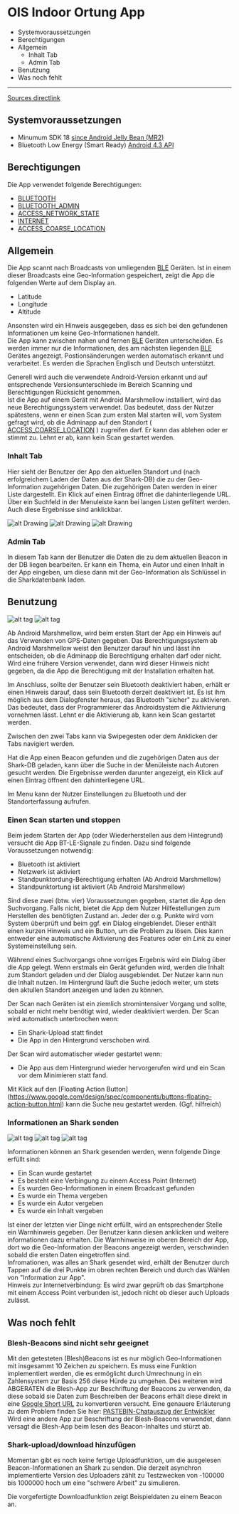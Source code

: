 # OIS Indoor Ortung App 
* Systemvoraussetzungen
* Berechtigungen
* Allgemein
  * Inhalt Tab
  * Admin Tab 
* Benutzung
* Was noch fehlt
  
***
[Sources directlink](https://github.com/SharedKnowledge/SharkOISIndoor/tree/master/combinedapp/app/src/main/java/de/berlin/htw/oisindoor/userapp)

## Systemvoraussetzungen 
* Minumum SDK 18 [since Android Jelly Bean (MR2)](https://developer.android.com/about/versions/android-4.3.html)
* Bluetooth Low Energy (Smart Ready) [Android 4.3 API](https://developer.android.com/about/versions/android-4.3.html#Wireless)  


## Berechtigungen
Die App verwendet folgende Berechtigungen:
* [BLUETOOTH](https://developer.android.com/reference/android/Manifest.permission.html#BLUETOOTH)
* [BLUETOOTH_ADMIN](https://developer.android.com/reference/android/Manifest.permission.html#BLUETOOTH_ADMIN)
* [ACCESS_NETWORK_STATE](https://developer.android.com/reference/android/Manifest.permission.html#ACCESS_NETWORK_STATE)
* [INTERNET](https://developer.android.com/reference/android/Manifest.permission.html#INTERNET)
* [ACCESS_COARSE_LOCATION](https://developer.android.com/reference/android/Manifest.permission.html#ACCESS_COARSE_LOCATION)


## Allgemein  
Die App scannt nach Broadcasts von umliegenden [BLE](https://en.wikipedia.org/wiki/Bluetooth_low_energy) Geräten.
Ist in einem dieser Broadcasts eine Geo-Information gespeichert, zeigt die App die folgenden Werte auf dem Display an.
* Latitude  
* Longitude  
* Altitude    

Ansonsten wird ein Hinweis ausgegeben, dass es sich bei den gefundenen Informationen um keine Geo-Informationen handelt.  
Die App kann zwischen nahen und fernen [BLE](https://en.wikipedia.org/wiki/Bluetooth_low_energy) Geräten unterscheiden. 
Es werden immer nur die Informationen, des am nächsten liegenden [BLE](https://en.wikipedia.org/wiki/Bluetooth_low_energy) Gerätes angezeigt. 
Postionsänderungen werden automatisch erkannt und verarbeitet.
Es werden die Sprachen Englisch und Deutsch unterstützt.

Generell wird auch die verwendete Android-Version erkannt und auf entsprechende Versionsunterschiede im Bereich Scanning und Berechtigungen Rücksicht genommen.   
Ist die App auf einem Gerät mit Android Marshmellow installiert, wird das neue Berechtigungssystem verwendet. Das bedeutet, dass der Nutzer spätestens, wenn er einen Scan zum ersten Mal starten will,
vom System gefragt wird, ob die Adminapp auf den Standort ( [ACCESS_COARSE_LOCATION](https://developer.android.com/reference/android/Manifest.permission.html#ACCESS_COARSE_LOCATION) ) zugreifen darf. 
Er kann das ablehen oder er stimmt zu. Lehnt er ab, kann kein Scan gestartet werden. 

### Inhalt Tab
Hier sieht der Benutzer der App den aktuellen Standort und (nach erfolgreichem Laden der Daten aus der Shark-DB) die zu der Geo-Information zugehörigen Daten.
Die zugehörigen Daten werden in einer Liste dargestellt. Ein Klick auf einen Eintrag öffnet die dahinterliegende URL.
Über ein Suchfeld in der Menuleiste kann bei langen Listen gefiltert werden. Auch diese Ergebnisse sind anklickbar.

![alt Drawing](screenshots/small/tab1_leer.png "Drawing") ![alt Drawing](screenshots/small/tab1_voll.png "Drawing") ![alt Drawing](screenshots/small/tab1_suche.png "Drawing")

### Admin Tab  
In diesem Tab kann der Benutzer die Daten die zu dem aktuellen Beacon in der DB liegen bearbeiten.
Er kann ein Thema, ein Autor und einen Inhalt in der App eingeben, um diese dann mit der Geo-Information als Schlüssel in die Sharkdatenbank laden.  


## Benutzung
![alt tag](http://i.imgur.com/2eU6VAK.png) ![alt tag](http://i.imgur.com/PcSRuHG.png)

Ab Android Marshmellow, wird beim ersten Start der App ein Hinweis auf das  Verwenden von GPS-Daten gegeben. 
Das Berechtigungssystem ab Android Marshmellow weist den Benutzer darauf hin und lässt ihn entscheiden, ob die Adminapp die Berechtigung erhalten darf oder nicht.
Wird eine frühere Version verwendet, dann wird dieser Hinweis nicht gegeben, da die App die Berechtigung mit der Installation erhalten hat.  
  
Im Anschluss, sollte der Benutzer sein Bluetooth deaktiviert haben, erhält er einen Hinweis darauf, dass sein Bluetooth derzeit deaktiviert ist.
Es ist ihm möglich aus dem Dialogfenster heraus, das Bluetooth "sicher" zu aktivieren. Das bedeutet, dass der Programmierer das Androidsystem die Aktivierung vornehmen lässt. 
Lehnt er die Aktivierung ab, kann kein Scan gestartet werden.  

Zwischen den zwei Tabs kann via Swipegesten oder dem Anklicken der Tabs navigiert werden.

Hat die App einen Beacon gefunden und die zugehörigen Daten aus der Shark-DB geladen, kann über die Suche in der Menüleiste nach Autoren gesucht werden. Die Ergebnisse werden darunter angezeigt, 
ein Klick auf einen Eintrag öffnent den dahinterliegene URL.   

Im Menu kann der Nutzer Einstellungen zu Bluetooth und der Standorterfassung aufrufen.

### Einen Scan starten und stoppen

Beim jedem Starten der App (oder Wiederherstellen aus dem Hintegrund) versucht die App BT-LE-Signale zu finden. 
Dazu sind folgende Voraussetzungen notwendig:
* Bluetooth ist aktiviert
* Netzwerk ist aktiviert
* Standpunktordung-Berechtigung erhalten (Ab Android Marshmellow)  
* Standpunktortung ist aktiviert (Ab Android Marshmellow)

Sind diese zwei (btw. vier) Voraussetzungen gegeben, startet die App den Suchvorgang.
Falls nicht, bietet die App dem Nutzer Hilfestellungen zum Herstellen des benötigten Zustand an. Jeder der o.g. Punkte wird vom System überprüft und beim ggf. ein Dialog eingeblendet.
Dieser enthält einen kurzen Hinweis und ein Button, um die Problem zu lösen. Dies kann entweder eine automatische Aktivierung des Features oder ein *Link* zu einer Systemeinstellung sein.

Während eines Suchvorgangs ohne vorriges Ergebnis wird ein Dialog über die App gelegt. Wenn erstmals ein Gerät gefunden wird, werden die Inhalt zum Standort geladen und der Dialog ausgeblendet.
Der Nutzer kann nun die Inhalt nutzen. Im Hintergrund läuft die Suche jedoch weiter, um stets den aktullen Standort anzeigen und laden zu können.

Der Scan nach Geräten ist ein ziemlich stromintensiver Vorgang und sollte, sobald er nicht mehr benötigt wird, wieder deaktiviert werden. Der Scan wird automatisch unterbrochen wenn:  
* Ein Shark-Upload statt findet
* Die App in den Hintergrund verschoben wird.
  
Der Scan wird automatischer wieder gestartet wenn: 
* Die App aus dem Hintergrund wieder hervorgerufen wird und ein Scan vor dem Minimieren statt fand.
  
Mit Klick auf den [Floating Action Button] (https://www.google.com/design/spec/components/buttons-floating-action-button.html) kann die Suche neu gestartet werden. (Ggf. hilfreich)
  
### Informationen an Shark senden
![alt tag](http://i.imgur.com/y7xAOr1.png) ![alt tag](http://i.imgur.com/H6Jxw3W.png) ![alt tag](http://i.imgur.com/74iFDCa.png)

Informationen können an Shark gesenden werden, wenn folgende Dinge erfüllt sind: 
* Ein Scan wurde gestartet 
* Es besteht eine Verbingung zu einem Access Point (Internet)
* Es wurden Geo-Informationen in einem Broadcast gefunden
* Es wurde ein Thema vergeben
* Es wurde ein Autor vergeben
* Es wurde ein Inhalt vergeben  

Ist einer der letzten vier Dinge nicht erfüllt, wird an entsprechender Stelle ein Warnhinweis gegeben. Der Benutzer kann diesen anklicken und weitere informationen dazu erhalten. 
Die Warnhinweise im oberen Bereich der App, dort wo die Geo-Information der Beacons angezeigt werden, verschwinden sobald die ersten Daten eingetroffen sind.  
Infromationen, was alles an Shark gesendet wird, erhält der Benutzer durch Tappen auf die drei Punkte im obren rechten Bereich und durch das Wählen von "Information zur App".  
Hinweis zur Internetverbindung: Es wird zwar geprüft ob das Smartphone mit einem Access Point verbunden ist, jedoch nicht ob dieser auch Uploads zulässt.


## Was noch fehlt
### Blesh-Beacons sind nicht sehr geeignet
Mit den getesteten (Blesh)Beacons ist es nur möglich Geo-Informationen mit insgesammt 10 Zeichen zu speichern. Es muss eine Funktion implementiert werden, die es ermöglicht durch Umrechnung in ein Zahlensystem zur Basis 256 diese Hürde zu umgehen. Des weiteren wird ABGERATEN die Blesh-App zur Beschriftung der Beacons zu verwenden, da diese sobald sie Daten zum Beschreiben der Beacons erhält diese direkt in eine [Google Short URL](https://goo.gl/) zu konvertieren versucht. 
Eine genauere Erläuterung zu dem Problem finden Sie hier: [PASTEBIN-Chatauszug der Entwickler](http://pastebin.com/56wYsa1j)  
Wird eine andere App zur Beschriftung der Blesh-Beacons verwendet, dann versagt die Blesh-App beim lesen des Beacon-Inhaltes und stürzt ab. 

### Shark-upload/download hinzufügen
Momentan gibt es noch keine fertige Uploadfunktion, um die ausgelesen Beacon-Informationen an Shark zu senden.
Die derzeit asynchron implementierte Version des Uploaders zählt zu Testzwecken von -100000 bis 1000000 hoch um eine "schwere Arbeit" zu simulieren. 

Die vorgefertigte Downloadfunktion zeigt Beispieldaten zu einem Beacon an.